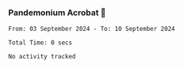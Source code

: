 ### Pandemonium Acrobat 🤸

<!--START_SECTION:waka-->

```all_time
From: 03 September 2024 - To: 10 September 2024

Total Time: 0 secs

No activity tracked
```

<!--END_SECTION:waka-->
